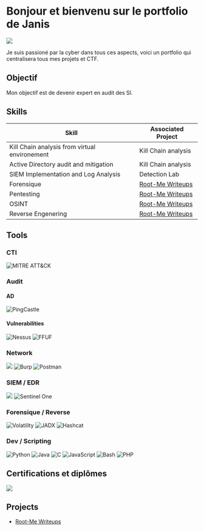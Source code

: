 # Bonjour et bienvenu sur le portfolio de Janis
<a href="https://www.linkedin.com/in/janis-gaillard-5ba854174/"><img src="https://img.shields.io/badge/-LinkedIn-0072b1?&style=for-the-badge&logo=linkedin&logoColor=white" /></a>

Je suis passioné par la cyber dans tous ces aspects, voici un portfolio qui centralisera tous mes projets et CTF.

## Objectif

Mon objectif est de devenir expert en audit des SI.

## Skills

| Skill                                         | Associated Project         |
|-----------------------------------------------|----------------------------|
| Kill Chain analysis from virtual environement | <a hrref="https://google.com">Kill Chain analysis</a>|
| Active Directory audit and mitigation | <a hrref="https://google.com">Kill Chain analysis</a>|
| SIEM Implementation and Log Analysis          | <a hrref="https://google.com">Detection Lab</a>|
| Forensique | <a href="https://github.com/jagaillard/Root-Me-CTF">Root-Me Writeups</a>|
| Pentesting | <a href="https://github.com/jagaillard/Root-Me-CTF">Root-Me Writeups</a>|
| OSINT | <a href="https://github.com/jagaillard/Root-Me-CTF">Root-Me Writeups</a>|
| Reverse Engenering | <a href="https://github.com/jagaillard/Root-Me-CTF">Root-Me Writeups</a>|






## Tools

### CTI
<div>
    <img alt="MITRE ATT&CK" src="https://img.shields.io/badge/-MITRE%20ATT%26CK-E61C2A?style=for-the-badge&logo=mitre&logoColor=white" />
</div>

### Audit
#### AD
<div>
    <img alt="PingCastle" src="https://img.shields.io/badge/-PingCastle-4B88D5?style=for-the-badge&logoColor=white" />
</div>

#### Vulnerabilities
<div>
    <img alt="Nessus" src="https://img.shields.io/badge/-Nessus-00A6A6?style=for-the-badge&logo=nessus&logoColor=white" />
    <img alt="FFUF" src="https://img.shields.io/badge/-FFUF-6E57E0?style=for-the-badge&logoColor=white" />
</div>

### Network
<div>
    <img src="https://img.shields.io/badge/-Wireshark-1679A7?&style=for-the-badge&logo=Wireshark&logoColor=white" />
    <img alt="Burp" src="https://img.shields.io/badge/-Burp-F47A20?style=for-the-badge&logo=burpsuite&logoColor=white" />
    <img alt="Postman" src="https://img.shields.io/badge/-Postman-FF6C37?style=for-the-badge&logo=postman&logoColor=white" />
</div>

### SIEM / EDR
<div>
    <img src="https://img.shields.io/badge/-Splunk-000000?&style=for-the-badge&logo=Splunk&logoColor=white" />
    <img alt="Sentinel One" src="https://img.shields.io/badge/-SentinelOne-5B4FE9?style=for-the-badge&logo=sentinelone&logoColor=white" />
</div>

### Forensique / Reverse
<div>
    <img alt="Volatility" src="https://img.shields.io/badge/-Volatility-2E8B57?style=for-the-badge&logoColor=white" />
    <img alt="JADX" src="https://img.shields.io/badge/-JADX-4479A1?style=for-the-badge&logoColor=white" />
    <img alt="Hashcat" src="https://img.shields.io/badge/-Hashcat-9B59B6?style=for-the-badge&logo=hashcat&logoColor=white" />
</div>

### Dev / Scripting
<div>
    <img alt="Python" src="https://img.shields.io/badge/-Python-3776AB?style=for-the-badge&logo=python&logoColor=white" />
    <img alt="Java" src="https://img.shields.io/badge/-Java-007396?style=for-the-badge&logo=openjdk&logoColor=white" />
    <img alt="C" src="https://img.shields.io/badge/-C-A8B9CC?style=for-the-badge&logo=c&logoColor=white" />
    <img alt="JavaScript" src="https://img.shields.io/badge/-JavaScript-F7DF1E?style=for-the-badge&logo=javascript&logoColor=black" />
    <img alt="Bash" src="https://img.shields.io/badge/-Bash-4EAA25?style=for-the-badge&logo=gnubash&logoColor=white" />
    <img alt="PHP" src="https://img.shields.io/badge/-PHP-777BB4?style=for-the-badge&logo=php&logoColor=white" />
</div>

## Certifications et diplômes
<div>
<img src="https://img.shields.io/badge/-Security%2B-FF0000?&style=for-the-badge&logo=CompTIA&logoColor=white" />
</div>

## Projects
- <a href="https://github.com/jagaillard/Root-Me-CTF">Root-Me Writeups</a>
